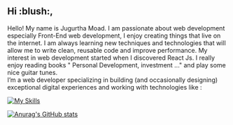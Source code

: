 <h2>Hi :blush:,</h2>
Hello! My name is Jugurtha Moad. I am passionate about web development especially Front-End web development, I enjoy creating things that live on the internet. I am always learning new techniques and technologies that will allow me to write clean, reusable code and improve performance. My interest in web development started when I discovered React Js.
I really enjoy reading books " Personal Development, investment ..." and play some nice guitar tunes.
  <br />
  I’m a web developer specializing in building (and occasionally designing) exceptional digital experiences and working with technologies like :

[![My Skills](https://skills.thijs.gg/icons?i=c,git,html,css,js,ts,react,nodejs,tailwind,svelte,heroku,vscode,webpack,react,figma&theme=light)](https://skills.thijs.gg)

[![Anurag's GitHub stats](https://github-readme-stats.vercel.app/api?username=JugurthaMoad)](https://github.com/anuraghazra/github-readme-stats)

